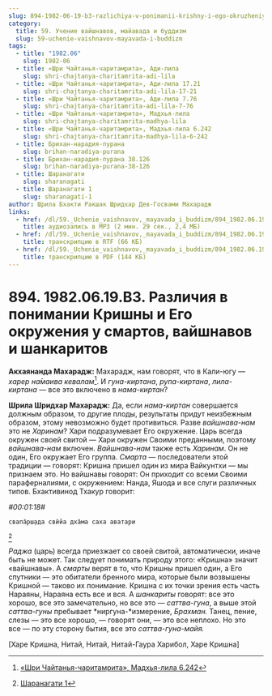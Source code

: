 ```yaml
---
slug: 894-1982-06-19-b3-razlichiya-v-ponimanii-krishny-i-ego-okruzheniya-u-smartov-vajshnavov-i-shankaritov
category:
  title: 59. Учение вайшнавов, майавада и буддизм
  slug: 59-uchenie-vaishnavov-mayavada-i-buddizm
tags:
  - title: "1982.06"
    slug: 1982-06
  - title: «Шри Чайтанья-чаритамрита», Ади-лила
    slug: shri-chajtanya-charitamrita-adi-lila
  - title: «Шри Чайтанья-чаритамрита», Ади-лила 17.21
    slug: shri-chajtanya-charitamrita-adi-lila-17-21
  - title: «Шри Чайтанья-чаритамрита», Ади-лила 7.76
    slug: shri-chajtanya-charitamrita-adi-lila-7-76
  - title: «Шри Чайтанья-чаритамрита», Мадхья-лила
    slug: shri-chajtanya-charitamrita-madhya-lila
  - title: «Шри Чайтанья-чаритамрита», Мадхья-лила 6.242
    slug: shri-chajtanya-charitamrita-madhya-lila-6-242
  - title: Брихан-нарадия-пурана
    slug: brihan-naradiya-purana
  - title: Брихан-нарадия-пурана 38.126
    slug: brihan-naradiya-purana-38-126
  - title: Шаранагати
    slug: sharanagati
  - title: Шаранагати 1
    slug: sharanagati-1
author: Шрила Бхакти Ракшак Шридхар Дев-Госвами Махарадж
links:
  - href: /dl/59._Uchenie_vaishnavov,_mayavada_i_buddizm/894_1982.06.19.B3_SridharMj_Razlichija_v_ponimanii_Krishny_i_Ego_okruzhenija_u_smartov_vajshnavov_i_shankaritov.mp3
    title: аудиозапись в MP3 (2 мин. 29 сек., 2,4 МБ)
  - href: /dl/59._Uchenie_vaishnavov,_mayavada_i_buddizm/894_1982.06.19.B3_SridharMj_Razlichija_v_ponimanii_Krishny_i_Ego_okruzhenija_u_smartov_vajshnavov_i_shankaritov.rtf
    title: транскрипцию в RTF (66 КБ)
  - href: /dl/59._Uchenie_vaishnavov,_mayavada_i_buddizm/894_1982.06.19.B3_SridharMj_Razlichija_v_ponimanii_Krishny_i_Ego_okruzhenija_u_smartov_vajshnavov_i_shankaritov.pdf
    title: транскрипцию в PDF (144 КБ)
---
```


# 894. 1982.06.19.B3. Различия в понимании Кришны и Его окружения у смартов, вайшнавов и шанкаритов

**Акхаянанда Махарадж:** Махарадж, нам говорят, что в Кали-югу — *харер на̄маива кевалам*[^_ftn1]. И *гуна-киртана*, *рупа-киртана*, *лила-киртана* — все это включено в *нама-киртан*?

**Шрила Шридхар Махарадж:** Да, если *нама-киртан* совершается должным образом, то другие плоды, результаты придут неизбежным образом, этому невозможно будет противиться. Разве *вайшнава-нам* это не *Харинам*? Хари подразумевает Его окружение. Царь всегда окружен своей свитой — Хари окружен Своими преданными, поэтому *вайшнава-нам* включен. *Вайшнава-нам* также есть *Харинам*. Он не один, Его окружает Его группа. *Смарта* — последователи этой традиции — говорят: Кришна пришел один из мира Вайкунтхи — мы признаем это. Но вайшнавы говорят: Он приходит со всеми Своими параферналиями, с окружением: Нанда, Яшода и все слуги различных типов. Бхактивинод Тхакур говорит:

*#00:01:18#*

    свапа̄рш̣ада свӣйа дха̄ма саха аватари
[^_ftn2]

*Раджа* (царь) всегда приезжает со своей свитой, автоматически, иначе быть не может. Так следует понимать природу этого: «Кришна» значит «вайшнавы». А *смарты* верят в то, что Кришны пришел один, а Его спутники — это обитатели бренного мира, которые были возвышены Кришной — таково их понимание. Кришна с их точки зрения есть часть Нараяны, Нараяна есть все и вся. А *шанкариты* говорят: все это хорошо, все это замечательно, но все это — *саттва-гуна*, а выше этой *саттва-гуны* пребывает *ниргуна-*измерение, *Брахман.* Танец, пение, слезы — это все хорошо, — говорят они, — это все неплохо. Но это все — по эту сторону бытия, все это *саттва-гуна-майя.*

[Харе Кришна, Нитай, Нитай, Нитай-Гаура Харибол, Харе Кришна]



[^_ftn1]: [«Шри Чайтанья-чаритамрита», Мадхья-лила 6.242](../notes/shri-chajtanya-charitamrita-madhya-lila/shri-chajtanya-charitamrita-madhya-lila-6-242.md)

[^_ftn2]: [Шаранагати 1](../notes/sharanagati/sharanagati-1.md)
